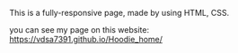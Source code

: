 This is a fully-responsive page, made by using HTML, CSS.

you can see my page on this website:
https://vdsa7391.github.io/Hoodie_home/
